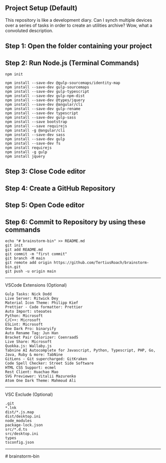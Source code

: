 ## Project Setup (Default)

This repository is like a development diary. Can I synch multiple devices over a series of tasks in order to create an utilities archive? Wow, what a convoluted description.

## Step 1: Open the folder containing your project

## Step 2: Run Node.js (Terminal Commands)

    npm init

    npm install --save-dev @gulp-sourcemaps/identity-map
    npm install --save-dev gulp-sourcemaps
    npm install --save-dev gulp-typescript
    npm install --save-dev gulp-npm-dist
    npm install --save-dev @types/jquery
    npm install --save-dev @angular/cli
    npm install --save-dev gulp-rename
    npm install --save-dev typescript
    npm install --save-dev gulp-sass
    npm install --save bootstrap
    npm install --save requirejs
    npm install -g @angular/cli
    npm install --save-dev sass
    npm install --save-dev gulp
    npm install --save-dev fs
    npm install requirejs
    npm install -g gulp
    npm install jquery

## Step 3: Close Code editor

## Step 4: Create a GitHub Repository

## Step 5: Open Code editor

## Step 6: Commit to Repository by using these commands

    echo "# brainstorm-bin" >> README.md
    git init
    git add README.md
    git commit -m "first commit"
    git branch -M main
    git remote add origin https://github.com/TertiusRoach/brainstorm-bin.git
    git push -u origin main

---

VSCode Extensions (Optional)

    Gulp Tasks: Nick Dodd
    Live Server: Ritwick Dey
    Material Icon Theme: Philipp Kief
    Prettier - Code formatter: Prettier
    Auto Import: steoates
    Python: Microsoft
    C/C++: Microsoft
    ESLint: Microsoft
    One Dark Pro: binaryify
    Auto Rename Tag: Jun Han
    Bracket Pair Colorizer: CoenraadS
    Live Share: Microsoft
    Quokka.js: Wallaby.js
    Tabnine AI Autocomplete for Javascript, Python, Typescript, PHP, Go, Java, Ruby & more: TabNine
    GitLens - Git supercharged: GitKraken
    Code Spell Checker: Street Side Software
    HTML CSS Support: ecmel
    Rest Client: Huachao Mao
    SVG Previewer: Vitalii Mazurenko
    Atom One Dark Theme: Mahmoud Ali

---

VSC Exclude (Optional)

    .git
    *.lnk
    dist/*.js.map
    dist/desktop.ini
    node_modules
    package-lock.json
    src/*.d.ts
    src/desktop.ini
    types
    tsconfig.json

---

#   b r a i n s t o r m - b i n 
 
 
